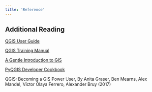 ```yaml
---
title: 'Reference'
---
```


## Additional Reading

[QGIS User Guide](https://docs.qgis.org/3.40/en/docs/user_manual/index.html)

[QGIS Training Manual](https://docs.qgis.org/3.40/en/docs/training_manual/index.html#qgis-training-manual)

[A Gentle Introduction to GIS](https://docs.qgis.org/3.40/en/docs/gentle_gis_introduction/index.html)

[PyQGIS Developer Cookbook](https://docs.qgis.org/3.40/en/docs/pyqgis_developer_cookbook/index.html)

QGIS: Becoming a GIS Power User, By Anita Graser, Ben Mearns, Alex Mandel, Víctor Olaya Ferrero, Alexander Bruy (2017)

